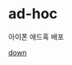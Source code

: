 # ad-hoc
아이폰 애드혹 배포
<p>
<a href=itms-services://?action=download-manifest&url=https://github.com/ippush/ad-hoc/raw/master/FushSample.plist>down</a>
</p>
